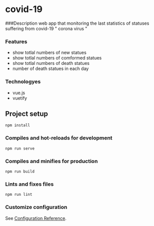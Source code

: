 
# covid-19
###Description 
web app that monitoring the last statistics of  statuses suffering from covid-19 " corona virus "
### Features
* show totlal numbers of new statues
* show totlal numbers of comformed statues
* show totlal numbers of death statues 
* number of death statues in each day 
### Technologyes 
* vue.js 
* vuetify


## Project setup
```
npm install
```

### Compiles and hot-reloads for development
```
npm run serve
```

### Compiles and minifies for production
```
npm run build
```

### Lints and fixes files
```
npm run lint
```

### Customize configuration
See [Configuration Reference](https://cli.vuejs.org/config/).
